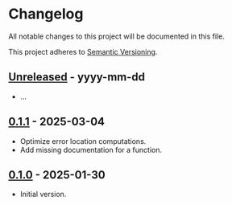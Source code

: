 # Changelog

All notable changes to this project will be documented in this file.

This project adheres to [Semantic Versioning](https://semver.org/spec/v2.0.0.html).

## [Unreleased] - yyyy-mm-dd

- ...

## [0.1.1] - 2025-03-04

- Optimize error location computations.
- Add missing documentation for a function.

## [0.1.0] - 2025-01-30

- Initial version.

[Unreleased]: https://github.com/LechintanTudor/serde_ccl/compare/v0.1.1...HEAD
[0.1.1]: https://github.com/LechintanTudor/serde_ccl/compare/v0.1.0...v0.1.1
[0.1.0]: https://github.com/LechintanTudor/serde_ccl/releases/tag/v0.1.0
